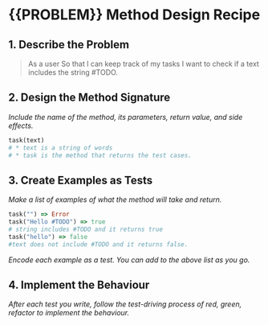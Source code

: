 # {{PROBLEM}} Method Design Recipe

## 1. Describe the Problem

> As a user
>So that I can keep track of my tasks
>I want to check if a text includes the string #TODO.

## 2. Design the Method Signature

_Include the name of the method, its parameters, return value, and side effects._

```ruby
task(text)
# * text is a string of words
# * task is the method that returns the test cases.

```

## 3. Create Examples as Tests

_Make a list of examples of what the method will take and return._

```ruby
task("") => Error
task("Hello #TODO") => true
# string includes #TODO and it returns true
task("hello") => false
#text does not include #TODO and it returns false.
```

_Encode each example as a test. You can add to the above list as you go._

## 4. Implement the Behaviour

_After each test you write, follow the test-driving process of red, green, refactor to implement the behaviour._